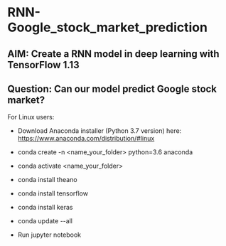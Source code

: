 # RNN-Google_stock_market_prediction

## AIM: Create a RNN model in deep learning with TensorFlow 1.13
## Question: Can our model predict Google stock market?

For Linux users:

- Download Anaconda installer (Python 3.7 version) here: https://www.anaconda.com/distribution/#linux

- conda create -n <name_your_folder> python=3.6 anaconda

- conda activate <name_your_folder>

- conda install theano

- conda install tensorflow

- conda install keras

- conda update --all

- Run jupyter notebook

